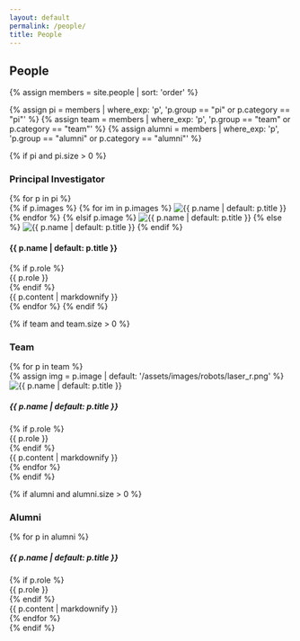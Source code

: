 ```yaml
---
layout: default
permalink: /people/
title: People
---
```


<div class="col-12 col-lg-10 people-page">
  <h2>People</h2>
  {% assign members = site.people | sort: 'order' %}

  {% assign pi = members | where_exp: 'p', 'p.group == "pi" or p.category == "pi"' %}
  {% assign team = members | where_exp: 'p', 'p.group == "team" or p.category == "team"' %}
  {% assign alumni = members | where_exp: 'p', 'p.group == "alumni" or p.category == "alumni"' %}

  {% if pi and pi.size > 0 %}
    <h3 class="mt-4">Principal Investigator</h3>
    {% for p in pi %}
      <div class="row g-4 align-items-start mb-4">
        <div class="col-12 col-lg-6 pi-figure">
          {% if p.images %}
            {% for im in p.images %}
              <img src="{{ im | relative_url }}" alt="{{ p.name | default: p.title }}" class="img-fluid mb-3" />
            {% endfor %}
          {% elsif p.image %}
            <img src="{{ p.image | relative_url }}" alt="{{ p.name | default: p.title }}" class="img-fluid mb-3" />
          {% else %}
            <img src="{{ '/assets/images/robots/laser_r.png' | relative_url }}" alt="{{ p.name | default: p.title }}" class="img-fluid mb-3" />
          {% endif %}
        </div>
        <div class="col-12 col-lg-6">
          <h4 class="mb-1">{{ p.name | default: p.title }}</h4>
          {% if p.role %}<div class="text-muted small mb-2">{{ p.role }}</div>{% endif %}
          <div>{{ p.content | markdownify }}</div>
        </div>
      </div>
    {% endfor %}
  {% endif %}

  {% if team and team.size > 0 %}
    <h3 class="mt-4">Team</h3>
    <div class="row g-4">
      {% for p in team %}
        <div class="col-12 col-sm-6 col-md-4 col-lg-3">
          <div class="card h-100">
            {% assign img = p.image | default: '/assets/images/robots/laser_r.png' %}
            <img class="card-img-top" src="{{ img | relative_url }}" alt="{{ p.name | default: p.title }}" />
            <div class="card-body">
              <h5 class="card-title mb-1">{{ p.name | default: p.title }}</h5>
              {% if p.role %}<div class="text-muted small mb-2">{{ p.role }}</div>{% endif %}
              <div class="card-text">{{ p.content | markdownify }}</div>
            </div>
          </div>
        </div>
      {% endfor %}
    </div>
  {% endif %}

  {% if alumni and alumni.size > 0 %}
    <h3 class="mt-4">Alumni</h3>
    <div class="row g-4">
      {% for p in alumni %}
        <div class="col-12 col-sm-6 col-md-4 col-lg-3">
          <div class="card h-100">
            <div class="card-body">
              <h5 class="card-title mb-1">{{ p.name | default: p.title }}</h5>
              {% if p.role %}<div class="text-muted small mb-2">{{ p.role }}</div>{% endif %}
              <div class="card-text">{{ p.content | markdownify }}</div>
            </div>
          </div>
        </div>
      {% endfor %}
    </div>
  {% endif %}
</div>
